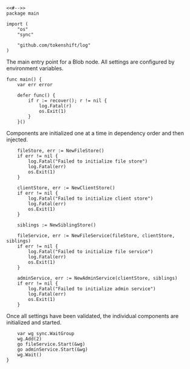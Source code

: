 	<<#-->>
	package main

	import (
		"os"
		"sync"

		"github.com/tokenshift/log"
	)

The main entry point for a Blob node. All settings are configured by
environment variables.

	func main() {
		var err error

		defer func() {
			if r := recover(); r != nil {
				log.Fatal(r)
				os.Exit(1)
			}
		}()

Components are initialized one at a time in dependency order and then injected.

		fileStore, err := NewFileStore()
		if err != nil {
			log.Fatal("Failed to initialize file store")
			log.Fatal(err)
			os.Exit(1)
		}

		clientStore, err := NewClientStore()
		if err != nil {
			log.Fatal("Failed to initialize client store")
			log.Fatal(err)
			os.Exit(1)
		}

		siblings := NewSiblingStore()

		fileService, err := NewFileService(fileStore, clientStore, siblings)
		if err != nil {
			log.Fatal("Failed to initialize file service")
			log.Fatal(err)
			os.Exit(1)
		}

		adminService, err := NewAdminService(clientStore, siblings)
		if err != nil {
			log.Fatal("Failed to initialize admin service")
			log.Fatal(err)
			os.Exit(1)
		}

Once all settings have been validated, the individual components are
initialized and started.

		var wg sync.WaitGroup
		wg.Add(2)
		go fileService.Start(&wg)
		go adminService.Start(&wg)
		wg.Wait()
	}
